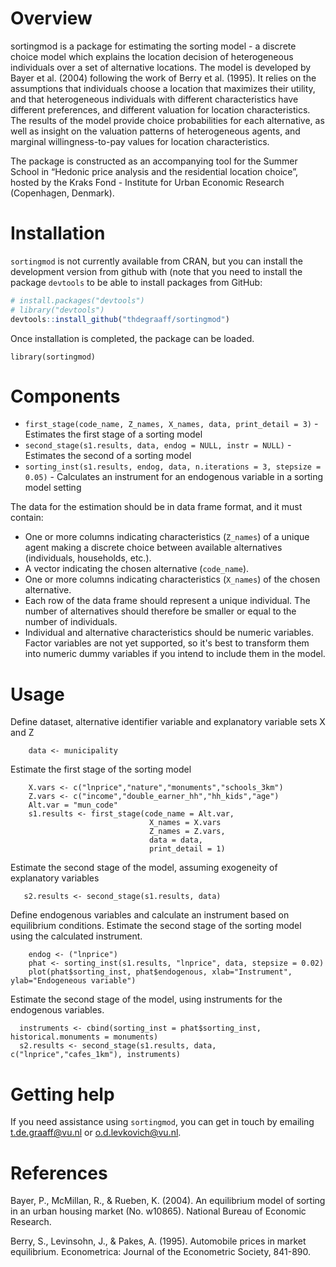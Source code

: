 # Overview

sortingmod is a package for estimating the sorting model - a discrete choice model which explains the location decision of heterogeneous individuals over a set of alternative locations. The model is developed by Bayer et al. (2004) following the work of Berry et al. (1995). It relies on the assumptions that individuals choose a location that maximizes their utility, and that heterogeneous individuals with different characteristics have different preferences, and different valuation for location characteristics. The results of the model provide choice probabilities for each alternative, as well as insight on the valuation patterns of heterogeneous agents, and marginal willingness-to-pay values for location characteristics.

The package is constructed as an accompanying tool for the Summer School in “Hedonic price analysis and the residential location choice”, hosted by the Kraks Fond - Institute for Urban Economic Research (Copenhagen, Denmark).

# Installation

`sortingmod` is not currently available from CRAN, but you can install the development version from github with (note that you need to install the package `devtools` to be able to install packages from GitHub:

```r
# install.packages("devtools")
# library("devtools")
devtools::install_github("thdegraaff/sortingmod")
```

Once installation is completed, the package can be loaded.

```{r}
library(sortingmod)
```

# Components 

- `first_stage(code_name, Z_names, X_names, data, print_detail = 3)` - Estimates the first stage of a sorting model
- `second_stage(s1.results, data, endog = NULL, instr = NULL)` - Estimates the second of a sorting model
- `sorting_inst(s1.results, endog, data, n.iterations = 3, stepsize = 0.05)` - Calculates an instrument for an endogenous variable in a sorting model setting


The data for the estimation should be in data frame format, and it must contain: 

- One or more columns indicating characteristics (`Z_names`) of a unique agent making a discrete choice between available alternatives (individuals, households, etc.).
- A vector indicating the chosen alternative (`code_name`). 
- One or more columns indicating characteristics (`X_names`) of the chosen alternative.
- Each row of the data frame should represent a unique individual. The number of alternatives should therefore be smaller or equal to the number of individuals.
- Individual and alternative characteristics should be numeric variables. Factor variables are not yet supported, so it's best to transform them into numeric dummy variables if you intend to include them in the model.


# Usage

Define dataset, alternative identifier variable and explanatory variable sets X and Z
```{r, eval = FALSE}
    data <- municipality
```
Estimate the first stage of the sorting model
```{r, eval = FALSE}
    X.vars <- c("lnprice","nature","monuments","schools_3km")
    Z.vars <- c("income","double_earner_hh","hh_kids","age")
    Alt.var = "mun_code"
    s1.results <- first_stage(code_name = Alt.var,
                               X_names = X.vars
                               Z_names = Z.vars,
                               data = data,
                               print_detail = 1)
```
Estimate the second stage of the model, assuming exogeneity of explanatory variables
```{r, eval = FALSE}
   s2.results <- second_stage(s1.results, data)
```
Define endogenous variables and calculate an instrument based on equilibrium conditions. Estimate the second stage of the sorting model using the calculated instrument.
```{r, eval = FALSE}
    endog <- ("lnprice")
    phat <- sorting_inst(s1.results, "lnprice", data, stepsize = 0.02)
    plot(phat$sorting_inst, phat$endogenous, xlab="Instrument", ylab="Endogeneous variable")
```
Estimate the second stage of the model, using instruments for the endogenous variables.
```{r, eval = FALSE}
  instruments <- cbind(sorting_inst = phat$sorting_inst, historical.monuments = monuments)
  s2.results <- second_stage(s1.results, data, c("lnprice","cafes_1km"), instruments)

```

# Getting help

If you need assistance using `sortingmod`, you can get in touch by emailing [t.de.graaff@vu.nl](t.de.graaff@vu.nl) or [o.d.levkovich@vu.nl](o.d.levkovich@vu.nl).


# References

Bayer, P., McMillan, R., & Rueben, K. (2004). An equilibrium model of sorting in an urban housing market (No. w10865). National Bureau of Economic Research.

Berry, S., Levinsohn, J., & Pakes, A. (1995). Automobile prices in market equilibrium. Econometrica: Journal of the Econometric Society, 841-890.
